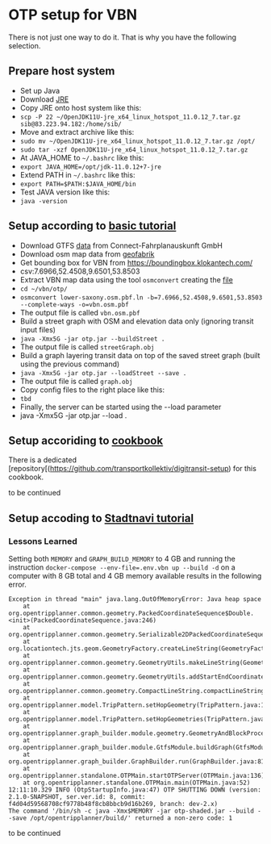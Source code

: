 # OTP setup for VBN
There is not just one way to do it.
That is why you have the following selection.

## Prepare host system
* Set up Java
 * Download [JRE](https://adoptopenjdk.net/?variant=openjdk11&jvmVariant=hotspot)
 * Copy JRE onto host system like this:
  * ```scp -P 22 ~/OpenJDK11U-jre_x64_linux_hotspot_11.0.12_7.tar.gz sib@83.223.94.182:/home/sib/```
 * Move and extract archive like this:
  * ```sudo mv ~/OpenJDK11U-jre_x64_linux_hotspot_11.0.12_7.tar.gz /opt/```
  * ```sudo tar -xzf OpenJDK11U-jre_x64_linux_hotspot_11.0.12_7.tar.gz```
 * At JAVA_HOME to ```~/.bashrc``` like this:
  * ```export JAVA_HOME=/opt/jdk-11.0.12+7-jre```
 * Extend PATH in ```~/.bashrc``` like this:
  * ```export PATH=$PATH:$JAVA_HOME/bin```
 * Test JAVA version like this:
  * ```java -version```

## Setup according to [basic tutorial](http://docs.opentripplanner.org/en/latest/Basic-Tutorial/)
* Download GTFS [data](vbn.gtfs.zip) from Connect-Fahrplanauskunft GmbH
* Download osm map data from [geofabrik](lower-saxony.osm.pbf.ln)
* Get bounding box for VBN from https://boundingbox.klokantech.com/
 * csv:7.6966,52.4508,9.6501,53.8503
* Extract VBN map data using the tool `osmconvert` creating the [file](vbn.osm.pbf)
 * `cd ~/vbn/otp/`
 * `osmconvert lower-saxony.osm.pbf.ln -b=7.6966,52.4508,9.6501,53.8503 --complete-ways -o=vbn.osm.pbf`
 * The output file is called `vbn.osm.pbf`
* Build a street graph with OSM and elevation data only (ignoring transit input files)
 * `java -Xmx5G -jar otp.jar --buildStreet .`
 * The output file is called `streetGraph.obj`
* Build a graph layering transit data on top of the saved street graph (built using the previous command)
 * `java -Xmx5G -jar otp.jar --loadStreet --save .`
 * The output file is called `graph.obj`
* Copy config files to the right place like this:
 * ```tbd```
* Finally, the server can be started using the --load parameter
 * java -Xmx5G -jar otp.jar --load .

## Setup accoriding to [cookbook](https://transportkollektiv.github.io/digitransit-setup/index.html)
There is a dedicated [repository[(https://github.com/transportkollektiv/digitransit-setup) for this cookbook.

to be continued

## Setup accoding to [Stadtnavi tutorial](https://github.com/stadtnavi/stadtnavi-tutorial)

### Lessons Learned
Setting both `MEMORY` and `GRAPH_BUILD_MEMORY` to 4 GB and running the instruction ```docker-compose --env-file=.env.vbn up --build -d``` on a computer with 8 GB total and 4 GB memory available results in the following error.

```
Exception in thread "main" java.lang.OutOfMemoryError: Java heap space
	at org.opentripplanner.common.geometry.PackedCoordinateSequence$Double.<init>(PackedCoordinateSequence.java:246)
	at org.opentripplanner.common.geometry.Serializable2DPackedCoordinateSequenceFactory.create(Serializable2DPackedCoordinateSequenceFactory.java:15)
	at org.locationtech.jts.geom.GeometryFactory.createLineString(GeometryFactory.java:573)
	at org.opentripplanner.common.geometry.GeometryUtils.makeLineString(GeometryUtils.java:53)
	at org.opentripplanner.common.geometry.GeometryUtils.addStartEndCoordinatesToLineString(GeometryUtils.java:71)
	at org.opentripplanner.common.geometry.CompactLineString.compactLineString(CompactLineString.java:110)
	at org.opentripplanner.model.TripPattern.setHopGeometry(TripPattern.java:163)
	at org.opentripplanner.model.TripPattern.setHopGeometries(TripPattern.java:158)
	at org.opentripplanner.graph_builder.module.geometry.GeometryAndBlockProcessor.run(GeometryAndBlockProcessor.java:161)
	at org.opentripplanner.graph_builder.module.GtfsModule.buildGraph(GtfsModule.java:153)
	at org.opentripplanner.graph_builder.GraphBuilder.run(GraphBuilder.java:81)
	at org.opentripplanner.standalone.OTPMain.startOTPServer(OTPMain.java:136)
	at org.opentripplanner.standalone.OTPMain.main(OTPMain.java:52)
12:11:10.329 INFO (OtpStartupInfo.java:47) OTP SHUTTING DOWN (version: 2.1.0-SNAPSHOT, ser.ver.id: 8, commit: f4d04d59568708cf9778b48f8cb8bbcb9d16b269, branch: dev-2.x)
The command '/bin/sh -c java -Xmx$MEMORY -jar otp-shaded.jar --build --save /opt/opentripplanner/build/' returned a non-zero code: 1
```

to be continued